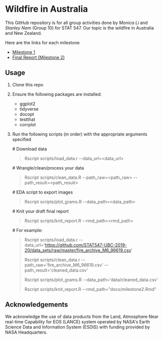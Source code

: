 # Wildfire in Australia 
This GitHub repository is for all group activities done by *Monica Li* and *Stanley Nam* (Group 10) for STAT 547. Our topic is the wildfire in Australia and New Zealand. 

Here are the links for each milestone
* [Milestone 1](https://stat547-ubc-2019-20.github.io/Group10/docs/milestone1.html)
* [Final Report (Milestone 2)](https://stat547-ubc-2019-20.github.io/Group10/final_report.html)

## Usage
1. Clone this repo

2. Ensure the following packages are installed:
    - ggplot2
    - tidyverse
    - docopt
    - testthat
    - corrplot

3. Run the following scripts (in order) with the appropriate arguments specified

    \# Download data
    > Rscript scripts/load_data.r --data_url=<data_url>
    
  
    \# Wrangle/clean/process your data 
    > Rscript scripts/clean_data.R --path_raw=<path_raw> --path_result=<path_result>
    
  
    \# EDA script to export images
    > Rscript scripts/plot_grams.R --data_path=<data_path> 
    
    
    \# Knit your draft final report
    > Rscript scripts/knit_report.R --rmd_path=<rmd_path>
    
    
    \# For example:
    > Rscript scripts/load_data.r --data_url='https://github.com/STAT547-UBC-2019-20/data_sets/raw/master/fire_archive_M6_96619.csv'
    >
    > Rscript scripts/clean_data.r --path_raw='fire_archive_M6_96619.csv' --path_result='cleaned_data.csv'
    >
    > Rscript scripts/plot_grams.R --data_path='data/cleaned_data.csv'
    >
    > Rscript scripts/knit_report.R --rmd_path="docs/milestone2.Rmd"
    
    
    
## Acknowledgements

We acknowledge the use of data products from the Land, Atmosphere Near real-time Capability for EOS (LANCE) system operated by NASA's Earth Science Data and Information System (ESDIS) with funding provided by NASA Headquarters.
